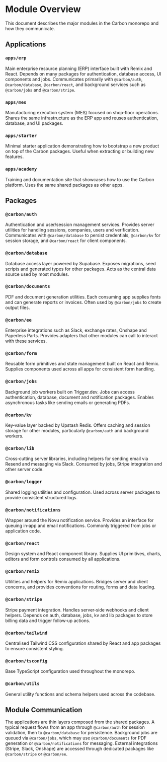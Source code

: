 # Module Overview

This document describes the major modules in the Carbon monorepo and how they communicate.

## Applications

### `apps/erp`

Main enterprise resource planning (ERP) interface built with Remix and React. Depends on many packages for authentication, database access, UI components and jobs. Communicates primarily with `@carbon/auth`, `@carbon/database`, `@carbon/react`, and background services such as `@carbon/jobs` and `@carbon/stripe`.

### `apps/mes`

Manufacturing execution system (MES) focused on shop‑floor operations. Shares the same infrastructure as the ERP app and reuses authentication, database, and UI packages.

### `apps/starter`

Minimal starter application demonstrating how to bootstrap a new product on top of the Carbon packages. Useful when extracting or building new features.

### `apps/academy`

Training and documentation site that showcases how to use the Carbon platform. Uses the same shared packages as other apps.

## Packages

### `@carbon/auth`

Authentication and user/session management services. Provides server utilities for handling sessions, companies, users and verification. Communicates with `@carbon/database` to persist credentials, `@carbon/kv` for session storage, and `@carbon/react` for client components.

### `@carbon/database`

Database access layer powered by Supabase. Exposes migrations, seed scripts and generated types for other packages. Acts as the central data source used by most modules.

### `@carbon/documents`

PDF and document generation utilities. Each consuming app supplies fonts and can generate reports or invoices. Often used by `@carbon/jobs` to create output files.

### `@carbon/ee`

Enterprise integrations such as Slack, exchange rates, Onshape and Paperless Parts. Provides adapters that other modules can call to interact with these services.

### `@carbon/form`

Reusable form primitives and state management built on React and Remix. Supplies components used across all apps for consistent form handling.

### `@carbon/jobs`

Background job workers built on Trigger.dev. Jobs can access authentication, database, document and notification packages. Enables asynchronous tasks like sending emails or generating PDFs.

### `@carbon/kv`

Key‑value layer backed by Upstash Redis. Offers caching and session storage for other modules, particularly `@carbon/auth` and background workers.

### `@carbon/lib`

Cross‑cutting server libraries, including helpers for sending email via Resend and messaging via Slack. Consumed by jobs, Stripe integration and other server code.

### `@carbon/logger`

Shared logging utilities and configuration. Used across server packages to provide consistent structured logs.

### `@carbon/notifications`

Wrapper around the Novu notification service. Provides an interface for queuing in‑app and email notifications. Commonly triggered from jobs or application code.

### `@carbon/react`

Design system and React component library. Supplies UI primitives, charts, editors and form controls consumed by all applications.

### `@carbon/remix`

Utilities and helpers for Remix applications. Bridges server and client concerns, and provides conventions for routing, forms and data loading.

### `@carbon/stripe`

Stripe payment integration. Handles server‑side webhooks and client helpers. Depends on auth, database, jobs, kv and lib packages to store billing data and trigger follow‑up actions.

### `@carbon/tailwind`

Centralised Tailwind CSS configuration shared by React and app packages to ensure consistent styling.

### `@carbon/tsconfig`

Base TypeScript configuration used throughout the monorepo.

### `@carbon/utils`

General utility functions and schema helpers used across the codebase.

## Module Communication

The applications are thin layers composed from the shared packages. A typical request flows from an app through `@carbon/auth` for session validation, then to `@carbon/database` for persistence. Background jobs are queued via `@carbon/jobs`, which may use `@carbon/documents` for PDF generation or `@carbon/notifications` for messaging. External integrations (Stripe, Slack, Onshape) are accessed through dedicated packages like `@carbon/stripe` or `@carbon/ee`.
